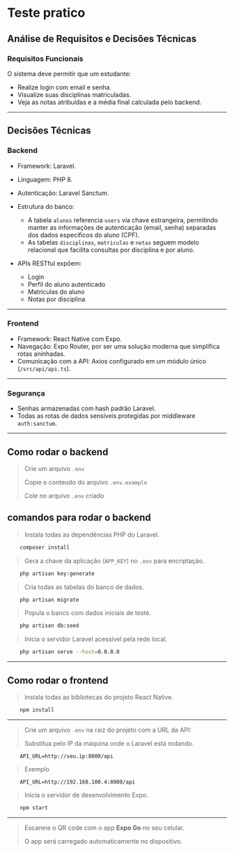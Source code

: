 # Teste pratico

## Análise de Requisitos e Decisões Técnicas

### Requisitos Funcionais

O sistema deve permitir que um estudante:

* Realize login com email e senha.
* Visualize suas disciplinas matriculadas.
* Veja as notas atribuídas e a média final calculada pelo backend.

---

## Decisões Técnicas

### Backend

* Framework: Laravel.
* Linguagem: PHP 8.
* Autenticação: Laravel Sanctum.
* Estrutura do banco:
  * A tabela `alunos` referencia `users` via chave estrangeira, permitindo manter as informações de autenticação (email, senha) separadas dos dados específicos do aluno (CPF).
  * As tabelas `disciplinas`, `matriculas` e `notas` seguem modelo relacional que facilita consultas por disciplina e por aluno.

* APIs RESTful expõem:

  * Login
  * Perfil do aluno autenticado
  * Matriculas do aluno
  * Notas por disciplina

---

### Frontend

* Framework: React Native com Expo.
* Navegação: Expo Router, por ser uma solução moderna que simplifica rotas aninhadas.
* Comunicação com a API: Axios configurado em um módulo único (`/src/api/api.ts`).

---

### Segurança

* Senhas armazenadas com hash padrão Laravel.
* Todas as rotas de dados sensíveis protegidas por middleware `auth:sanctum`.

---

## Como rodar o backend

> Crie um arquivo `.env`
>
> Copie o conteudo do arquivo `.env.example`
>
> Cole no arquivo `.env` criado

## comandos para rodar o backend

> Instala todas as dependências PHP do Laravel.

```bash
    composer install
```

> Gera a chave da aplicação (`APP_KEY`) no `.env` para encriptação.

```bash
    php artisan key:generate
```

> Cria todas as tabelas do banco de dados.

```bash
    php artisan migrate
```

> Popula o banco com dados iniciais de teste.

```bash
    php artisan db:seed
```

> Inicia o servidor Laravel acessível pela rede local.

```bash
    php artisan serve --host=0.0.0.0
```

---

## Como rodar o frontend

> Instala todas as bibliotecas do projeto React Native.

```bash
    npm install
```

---

> Crie um arquivo `.env` na raiz do projeto com a URL da API:
>
> Substitua pelo IP da máquina onde o Laravel está rodando.

```env
    API_URL=http://seu.ip:8000/api
```

> Exemplo

```env
    API_URL=http://192.168.100.4:8000/api
```

> Inicia o servidor de desenvolvimento Expo.

```bash
    npm start
```

---

> Escaneie o QR code com o app **Expo Go** no seu celular.
>
> O app será carregado automaticamente no dispositivo.
